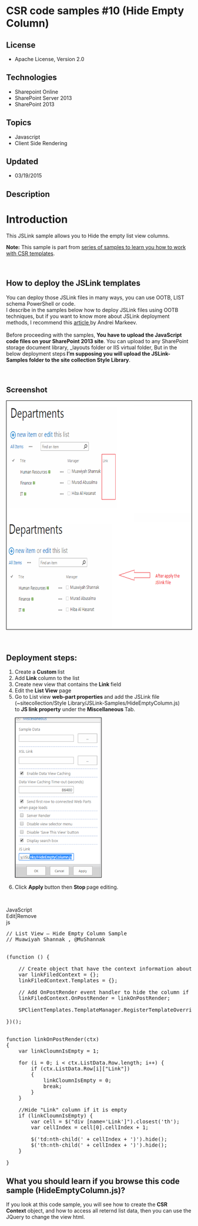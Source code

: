 # CSR code samples #10 (Hide Empty Column)
## License
- Apache License, Version 2.0
## Technologies
- Sharepoint Online
- SharePoint Server 2013
- SharePoint 2013
## Topics
- Javascript
- Client Side Rendering
## Updated
- 03/19/2015
## Description

<h1>Introduction</h1>
<p><span>This JSLink sample allows you to Hide the empty list view columns.</span></p>
<p><strong>Note:</strong>&nbsp;This sample is part from&nbsp;<a href="http://code.msdn.microsoft.com/office/Client-side-rendering-JS-2ed3538a">series of samples to learn you how to work with CSR templates</a>.</p>
<p><span><br>
</span></p>
<h2>How to deploy the JSLink templates</h2>
<p>You can deploy those JSLink files in many ways, you can use OOTB, LIST schema PowerShell or code.&nbsp;&nbsp;<br>
I describe in the samples&nbsp;below how to deploy JSLink files using OOTB techniques, but if you want to know more about JSLink deployment methods, I recommend this&nbsp;<a class="title" href="http://www.codeproject.com/Articles/620110/SharePoint-Client-Side-Rendering-List-Views" target="_blank">article&nbsp;</a>by
 Andrei Markeev.&nbsp;<br>
<br>
Before proceeding&nbsp;with the samples,&nbsp;<strong>You have to upload the JavaScript code files on your SharePoint 2013 site</strong>. You can upload to any SharePoint storage document library, _layouts folder or IIS virtual folder, But in the below deployment
 steps<strong>&nbsp;I&rsquo;m supposing you will upload the JSLink-Samples folder to the site collection Style Library</strong>.</p>
<p>&nbsp;</p>
<h2><span style="font-size:20px; font-weight:bold"><span>Screenshot</span></span></h2>
<p><img id="125689" src="125689-hide%20empty%20column%20-%20sharepoint%20client%20side%20rendering.png" alt="JS-Link" width="712" height="622" style="border:1px solid black"></p>
<p>&nbsp;</p>
<h2><span>Deployment steps:</span></h2>
<ol>
<li>Create a&nbsp;<strong>Custom&nbsp;</strong>list </li><li>Add <strong>Link </strong>column to the list </li><li>Create new view that contains the&nbsp;<strong><strong>Link&nbsp;</strong></strong>field
</li><li>Edit the&nbsp;<strong>List View</strong>&nbsp;page&nbsp; </li><li>Go to List view&nbsp;<strong>web-part properties&nbsp;</strong>and add the JSLink file (~sitecollection/Style Library/JSLink-Samples/HideEmptyColumn.js) to&nbsp;<strong>JS link property</strong>&nbsp;under the&nbsp;<strong>Miscellaneous&nbsp;</strong>Tab.
 &nbsp;
<p><img id="125690" src="125690-hide%20empty%20column.png" alt="" width="234" height="434" style="border:1px solid black"></p>
</li><li>Click&nbsp;<strong>Apply&nbsp;</strong>button then&nbsp;<strong>Stop&nbsp;</strong>page editing.
</li></ol>
<p>&nbsp;</p>
<div class="scriptcode">
<div class="pluginEditHolder" pluginCommand="mceScriptCode">
<div class="title"><span>JavaScript</span></div>
<div class="pluginLinkHolder"><span class="pluginEditHolderLink">Edit</span>|<span class="pluginRemoveHolderLink">Remove</span></div>
<span class="hidden">js</span>

<div class="preview">
<pre class="js"><span class="js__sl_comment">//&nbsp;List&nbsp;View&nbsp;&ndash;&nbsp;Hide&nbsp;Empty&nbsp;Column&nbsp;Sample</span>&nbsp;
<span class="js__sl_comment">//&nbsp;Muawiyah&nbsp;Shannak&nbsp;,&nbsp;@MuShannak</span>&nbsp;
&nbsp;
&nbsp;
(<span class="js__operator">function</span>&nbsp;()&nbsp;<span class="js__brace">{</span>&nbsp;
&nbsp;
&nbsp;&nbsp;&nbsp;&nbsp;<span class="js__sl_comment">//&nbsp;Create&nbsp;object&nbsp;that&nbsp;have&nbsp;the&nbsp;context&nbsp;information&nbsp;about&nbsp;the&nbsp;field&nbsp;that&nbsp;we&nbsp;want&nbsp;to&nbsp;change&nbsp;it's&nbsp;output&nbsp;render&nbsp;</span>&nbsp;
&nbsp;&nbsp;&nbsp;&nbsp;<span class="js__statement">var</span>&nbsp;linkFiledContext&nbsp;=&nbsp;<span class="js__brace">{</span><span class="js__brace">}</span>;&nbsp;
&nbsp;&nbsp;&nbsp;&nbsp;linkFiledContext.Templates&nbsp;=&nbsp;<span class="js__brace">{</span><span class="js__brace">}</span>;&nbsp;
&nbsp;&nbsp;&nbsp;&nbsp;
&nbsp;&nbsp;&nbsp;&nbsp;<span class="js__sl_comment">//&nbsp;Add&nbsp;OnPostRender&nbsp;event&nbsp;handler&nbsp;to&nbsp;hide&nbsp;the&nbsp;column&nbsp;if&nbsp;empty</span>&nbsp;
&nbsp;&nbsp;&nbsp;&nbsp;linkFiledContext.OnPostRender&nbsp;=&nbsp;linkOnPostRender;&nbsp;
&nbsp;
&nbsp;&nbsp;&nbsp;&nbsp;SPClientTemplates.TemplateManager.RegisterTemplateOverrides(linkFiledContext);&nbsp;
&nbsp;
<span class="js__brace">}</span>)();&nbsp;
&nbsp;
&nbsp;
<span class="js__operator">function</span>&nbsp;linkOnPostRender(ctx)&nbsp;
<span class="js__brace">{</span>&nbsp;
&nbsp;&nbsp;&nbsp;&nbsp;<span class="js__statement">var</span>&nbsp;linkCloumnIsEmpty&nbsp;=&nbsp;<span class="js__num">1</span>;&nbsp;
&nbsp;
&nbsp;&nbsp;&nbsp;&nbsp;<span class="js__statement">for</span>&nbsp;(i&nbsp;=&nbsp;<span class="js__num">0</span>;&nbsp;i&nbsp;&lt;&nbsp;ctx.ListData.Row.length;&nbsp;i&#43;&#43;)&nbsp;<span class="js__brace">{</span>&nbsp;
&nbsp;&nbsp;&nbsp;&nbsp;&nbsp;&nbsp;&nbsp;&nbsp;<span class="js__statement">if</span>&nbsp;(ctx.ListData.Row[i][<span class="js__string">&quot;Link&quot;</span>])&nbsp;
&nbsp;&nbsp;&nbsp;&nbsp;&nbsp;&nbsp;&nbsp;&nbsp;<span class="js__brace">{</span>&nbsp;
&nbsp;&nbsp;&nbsp;&nbsp;&nbsp;&nbsp;&nbsp;&nbsp;&nbsp;&nbsp;&nbsp;&nbsp;linkCloumnIsEmpty&nbsp;=&nbsp;<span class="js__num">0</span>;&nbsp;
&nbsp;&nbsp;&nbsp;&nbsp;&nbsp;&nbsp;&nbsp;&nbsp;&nbsp;&nbsp;&nbsp;&nbsp;<span class="js__statement">break</span>;&nbsp;
&nbsp;&nbsp;&nbsp;&nbsp;&nbsp;&nbsp;&nbsp;&nbsp;<span class="js__brace">}</span>&nbsp;
&nbsp;&nbsp;&nbsp;&nbsp;<span class="js__brace">}</span>&nbsp;
&nbsp;
&nbsp;&nbsp;&nbsp;&nbsp;<span class="js__sl_comment">//Hide&nbsp;&quot;Link&quot;&nbsp;column&nbsp;if&nbsp;it&nbsp;is&nbsp;empty</span>&nbsp;
&nbsp;&nbsp;&nbsp;&nbsp;<span class="js__statement">if</span>&nbsp;(linkCloumnIsEmpty)&nbsp;<span class="js__brace">{</span>&nbsp;
&nbsp;&nbsp;&nbsp;&nbsp;&nbsp;&nbsp;&nbsp;&nbsp;<span class="js__statement">var</span>&nbsp;cell&nbsp;=&nbsp;$(<span class="js__string">&quot;div&nbsp;[name='Link']&quot;</span>).closest(<span class="js__string">'th'</span>);&nbsp;
&nbsp;&nbsp;&nbsp;&nbsp;&nbsp;&nbsp;&nbsp;&nbsp;<span class="js__statement">var</span>&nbsp;cellIndex&nbsp;=&nbsp;cell[<span class="js__num">0</span>].cellIndex&nbsp;&#43;&nbsp;<span class="js__num">1</span>;&nbsp;
&nbsp;
&nbsp;&nbsp;&nbsp;&nbsp;&nbsp;&nbsp;&nbsp;&nbsp;$(<span class="js__string">'td:nth-child('</span>&nbsp;&#43;&nbsp;cellIndex&nbsp;&#43;&nbsp;<span class="js__string">')'</span>).hide();&nbsp;
&nbsp;&nbsp;&nbsp;&nbsp;&nbsp;&nbsp;&nbsp;&nbsp;$(<span class="js__string">'th:nth-child('</span>&nbsp;&#43;&nbsp;cellIndex&nbsp;&#43;&nbsp;<span class="js__string">')'</span>).hide();&nbsp;
&nbsp;&nbsp;&nbsp;&nbsp;<span class="js__brace">}</span>&nbsp;
&nbsp;
<span class="js__brace">}</span></pre>
</div>
</div>
</div>
<h2><strong>What you should learn if you browse this code sample (HideEmptyColumn.js)?</strong></h2>
<p>If you look at&nbsp;this code sample, you will see how to create the&nbsp;<strong>CSR Context</strong>&nbsp;object, and how to access all reternd list data, then you can use the JQuery to change the view html.</p>
